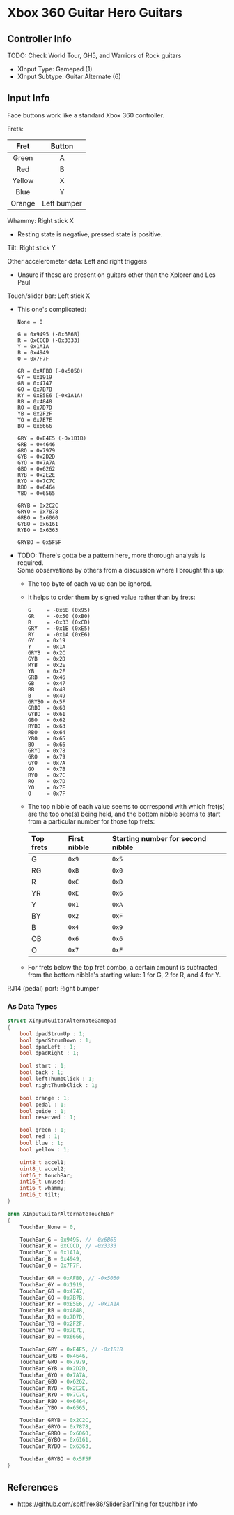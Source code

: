 # Xbox 360 Guitar Hero Guitars

## Controller Info

TODO: Check World Tour, GH5, and Warriors of Rock guitars

- XInput Type: Gamepad (1)
- XInput Subtype: Guitar Alternate (6)

## Input Info

Face buttons work like a standard Xbox 360 controller.

Frets:

| Fret   | Button      |
| :--:   | :----:      |
| Green  | A           |
| Red    | B           |
| Yellow | X           |
| Blue   | Y           |
| Orange | Left bumper |

Whammy: Right stick X

- Resting state is negative, pressed state is positive.

Tilt: Right stick Y

Other accelerometer data: Left and right triggers

- Unsure if these are present on guitars other than the Xplorer and Les Paul

Touch/slider bar: Left stick X

- This one's complicated:

  ```
  None = 0

  G = 0x9495 (-0x6B6B)
  R = 0xCCCD (-0x3333)
  Y = 0x1A1A
  B = 0x4949
  O = 0x7F7F

  GR = 0xAFB0 (-0x5050)
  GY = 0x1919
  GB = 0x4747
  GO = 0x7B7B
  RY = 0xE5E6 (-0x1A1A)
  RB = 0x4848
  RO = 0x7D7D
  YB = 0x2F2F
  YO = 0x7E7E
  BO = 0x6666

  GRY = 0xE4E5 (-0x1B1B)
  GRB = 0x4646
  GRO = 0x7979
  GYB = 0x2D2D
  GYO = 0x7A7A
  GBO = 0x6262
  RYB = 0x2E2E
  RYO = 0x7C7C
  RBO = 0x6464
  YBO = 0x6565

  GRYB = 0x2C2C
  GRYO = 0x7878
  GRBO = 0x6060
  GYBO = 0x6161
  RYBO = 0x6363

  GRYBO = 0x5F5F
  ```

- TODO: There's gotta be a pattern here, more thorough analysis is required.\
  Some observations by others from a discussion where I brought this up:
  - The top byte of each value can be ignored.
  - It helps to order them by signed value rather than by frets:

    ```
    G     = -0x6B (0x95)
    GR    = -0x50 (0xB0)
    R     = -0x33 (0xCD)
    GRY   = -0x1B (0xE5)
    RY    = -0x1A (0xE6)
    GY    = 0x19
    Y     = 0x1A
    GRYB  = 0x2C
    GYB   = 0x2D
    RYB   = 0x2E
    YB    = 0x2F
    GRB   = 0x46
    GB    = 0x47
    RB    = 0x48
    B     = 0x49
    GRYBO = 0x5F
    GRBO  = 0x60
    GYBO  = 0x61
    GBO   = 0x62
    RYBO  = 0x63
    RBO   = 0x64
    YBO   = 0x65
    BO    = 0x66
    GRYO  = 0x78
    GRO   = 0x79
    GYO   = 0x7A
    GO    = 0x7B
    RYO   = 0x7C
    RO    = 0x7D
    YO    = 0x7E
    O     = 0x7F
    ```

  - The top nibble of each value seems to correspond with which fret(s) are the top one(s) being held, and the bottom nibble seems to start from a particular number for those top frets:

    | Top frets | First nibble | Starting number for second nibble |
    | :-------- | :----------- | :-------------------------------- |
    | G         | `0x9`        | `0x5`                             |
    | RG        | `0xB`        | `0x0`                             |
    | R         | `0xC`        | `0xD`                             |
    | YR        | `0xE`        | `0x6`                             |
    | Y         | `0x1`        | `0xA`                             |
    | BY        | `0x2`        | `0xF`                             |
    | B         | `0x4`        | `0x9`                             |
    | OB        | `0x6`        | `0x6`                             |
    | O         | `0x7`        | `0xF`                             |

  - For frets below the top fret combo, a certain amount is subtracted from the bottom nibble's starting value: 1 for G, 2 for R, and 4 for Y.

RJ14 (pedal) port: Right bumper

### As Data Types

```c
struct XInputGuitarAlternateGamepad
{
    bool dpadStrumUp : 1;
    bool dpadStrumDown : 1;
    bool dpadLeft : 1;
    bool dpadRight : 1;

    bool start : 1;
    bool back : 1;
    bool leftThumbClick : 1;
    bool rightThumbClick : 1;

    bool orange : 1;
    bool pedal : 1;
    bool guide : 1;
    bool reserved : 1;

    bool green : 1;
    bool red : 1;
    bool blue : 1;
    bool yellow : 1;

    uint8_t accel1;
    uint8_t accel2;
    int16_t touchBar;
    int16_t unused;
    int16_t whammy;
    int16_t tilt;
}

enum XInputGuitarAlternateTouchBar
{
    TouchBar_None = 0,

    TouchBar_G = 0x9495, // -0x6B6B
    TouchBar_R = 0xCCCD, // -0x3333
    TouchBar_Y = 0x1A1A,
    TouchBar_B = 0x4949,
    TouchBar_O = 0x7F7F,

    TouchBar_GR = 0xAFB0, // -0x5050
    TouchBar_GY = 0x1919,
    TouchBar_GB = 0x4747,
    TouchBar_GO = 0x7B7B,
    TouchBar_RY = 0xE5E6, // -0x1A1A
    TouchBar_RB = 0x4848,
    TouchBar_RO = 0x7D7D,
    TouchBar_YB = 0x2F2F,
    TouchBar_YO = 0x7E7E,
    TouchBar_BO = 0x6666,

    TouchBar_GRY = 0xE4E5, // -0x1B1B
    TouchBar_GRB = 0x4646,
    TouchBar_GRO = 0x7979,
    TouchBar_GYB = 0x2D2D,
    TouchBar_GYO = 0x7A7A,
    TouchBar_GBO = 0x6262,
    TouchBar_RYB = 0x2E2E,
    TouchBar_RYO = 0x7C7C,
    TouchBar_RBO = 0x6464,
    TouchBar_YBO = 0x6565,

    TouchBar_GRYB = 0x2C2C,
    TouchBar_GRYO = 0x7878,
    TouchBar_GRBO = 0x6060,
    TouchBar_GYBO = 0x6161,
    TouchBar_RYBO = 0x6363,

    TouchBar_GRYBO = 0x5F5F
}
```

## References

- https://github.com/spitfirex86/SliderBarThing for touchbar info
